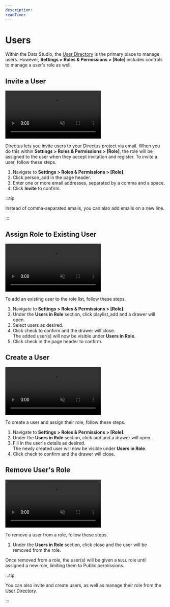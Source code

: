 ```yaml
---
description:
readTime:
---
```


# Users

>

<!--
:::tip Before you Begin

Filler

:::

:::tip Learn More



:::
-->

Within the Data Studio, the [User Directory](/app/user-directory.md) is the primary place to manage users. However,
**Settings > Roles & Permissions > [Role]** includes controls to manage a user's role as well.

## Invite a User

<video title="Invite a User" autoplay playsinline muted loop controls>
	<source src="https://cdn.directus.io/" type="video/mp4" />
</video>

Directus lets you invite users to your Directus project via email. When you do this within **Settings > Roles &
Permissions > [Role]**, the role will be assigned to the user when they accept invitation and register. To invite a
user, follow these steps.

1. Navigate to **Settings > Roles & Permissions > [Role]**.
2. Click <span mi btn muted>person_add</span> in the page header.
3. Enter one or more email addresses, separated by a comma and a space.
4. Click **Invite** to confirm.

:::tip

Instead of comma-separated emails, you can also add emails on a new line.

:::

## Assign Role to Existing User

<video title="Add an Existing User" autoplay playsinline muted loop controls>
	<source src="https://cdn.directus.io/" type="video/mp4" />
</video>

To add an existing user to the role list, follow these steps.

1. Navigate to **Settings > Roles & Permissions > [Role]**.
2. Under the **Users in Role** section, click <span mi btn muted>playlist_add</span> and a drawer will open.
3. Select users as desired.
4. Click <span mi btn>check</span> to confirm and the drawer will close.\
   The added user(s) will now be visible under **Users in Role**.
5. Click <span mi btn>check</span> in the page header to confirm.

## Create a User

<video title="Create a User" autoplay playsinline muted loop controls>
	<source src="https://cdn.directus.io/" type="video/mp4" />
</video>

To create a user and assign their role, follow these steps.

1. Navigate to **Settings > Roles & Permissions > [Role]**.
2. Under the **Users in Role** section, click <span mi btn>add</span> and a drawer will open.
3. Fill in the user's details as desired.\
   The newly created user will now be visible under **Users in Role**.
4. Click <span mi btn>check</span> to confirm and the drawer will close.

## Remove User's Role

<video title="Remove User from Role" autoplay playsinline muted loop controls>
	<source src="https://cdn.directus.io/" type="video/mp4" />
</video>

To remove a user from a role, follow these steps.

1. Under the **Users in Role** section, click <span mi icon dngr>close</span> and the user will be removed from the
   role.

Once removed from a role, the user(s) will be given a `NULL` role until assigned a new role, limiting them to Public
permissions.

:::tip

You can also invite and create users, as well as manage their role from the [User Directory](/app/user-directory.md).

:::
